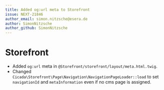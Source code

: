 ```yaml
---
title: Added og:url meta to Storefront
issue: NEXT-21846
author_email: simon.nitzsche@esera.de
author: SimonNitzsche
author_github: SimonNitzsche
---
```

# Storefront
* Added `og:url` meta in `@Storefront/storefront/layout/meta.html.twig`.
* Changed `Cicada\Storefront\Page\Navigation\NavigationPageLoader::load` to set `navigationId` and `metaInformation` even if no cms page is assigned.

